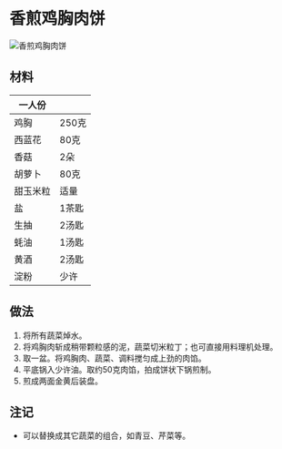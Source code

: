 # 香煎鸡胸肉饼

![香煎鸡胸肉饼](Images/香煎鸡胸肉饼.jpg)

## 材料

| 一人份 |       |
| ------ | ----- |
| 鸡胸   | 250克 |
| 西蓝花 | 80克 |
| 香菇 | 2朵 |
| 胡萝卜 | 80克 |
| 甜玉米粒 | 适量 |
| 盐 | 1茶匙 |
| 生抽 | 2汤匙 |
| 蚝油 | 1汤匙 |
| 黄酒 | 2汤匙 |
| 淀粉 | 少许 |

## 做法

1. 将所有蔬菜焯水。
2. 将鸡胸肉斩成稍带颗粒感的泥，蔬菜切米粒丁；也可直接用料理机处理。
3. 取一盆。将鸡胸肉、蔬菜、调料搅匀成上劲的肉馅。
4. 平底锅入少许油。取约50克肉馅，拍成饼状下锅煎制。
5. 煎成两面金黄后装盘。

## 注记

- 可以替换成其它蔬菜的组合，如青豆、芹菜等。